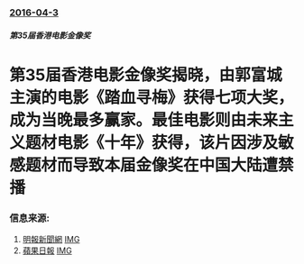 ### [2016-04-3](/news/2016/04/3/index.md)

##### 第35届香港电影金像奖
# 第35届香港电影金像奖揭晓，由郭富城主演的电影《踏血寻梅》获得七项大奖，成为当晚最多赢家。最佳电影则由未来主义题材电影《十年》获得，该片因涉及敏感题材而导致本届金像奖在中国大陆遭禁播 




### 信息来源:

1. [明報新聞網](http://news.mingpao.com/ins/instantnews/web_tc/article/20160404/s00001/1459700363290) [IMG](https://fs.mingpao.com/ins/20160404/s00001/1459700960537SL4_49B5A1B010A9122A4D3EB4CA7578148A.jpg)
2. [蘋果日報](http://hk.apple.nextmedia.com/realtime/news/20160404/54944933) [IMG](https://static.appledaily.hk/images/e-paper/20160404/720pix/1459699461_a923.jpg)
